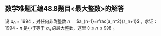 ## 数学难题汇编48.8题目<最大整数>的解答

设 $a_0=1994$ ，对任何非负整数 $n$ ， $a_{n+1}=\frac{a_n^2}{a_n+1}$ ，求证： $1994-n$ 是小于等于 $a_n$ 的最大整数，这里 $0\le n\le 998$ 。
